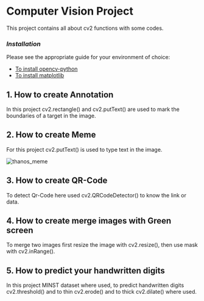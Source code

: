 # Computer Vision Project

This project contains all about cv2 functions with some codes.

### *Installation*

Please see the appropriate guide for your environment of choice:

* <a href="https://pypi.org/project/opencv-python/">To install opencv-python</a>
* <a href="https://anaconda.org/conda-forge/matplotlib">To install matplotlib</a>


## 1. How to create Annotation

In this project cv2.rectangle() and cv2.putText() are used to mark the boundaries of a target in the image.


## 2. How to create Meme

For this project cv2.putText() is used to type text in the image.

![thanos_meme](https://user-images.githubusercontent.com/99767517/173024209-f13e8500-91a4-4b32-8389-80bbd06a6d1f.png)


## 3. How to create QR-Code


To detect Qr-Code here used cv2.QRCodeDetector() to know the link or data.


## 4. How to create merge images with Green screen

To merge two images first resize the image with cv2.resize(), then use mask with cv2.inRange().


## 5. How to predict your handwritten digits

In this project MINST dataset where used, to predict handwritten digits cv2.threshold() and to thin cv2.erode() and to thick cv2.dilate() where used.
 
